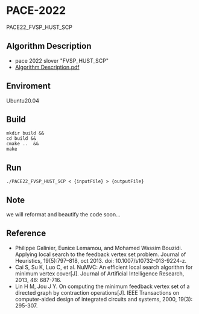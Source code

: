 # PACE-2022
PACE22_FVSP_HUST_SCP

## Algorithm Description
- pace 2022 slover "FVSP_HUST_SCP"
- [Algorithm Description.pdf](https://github.com/)

## Enviroment
Ubuntu20.04

## Build
```shell
mkdir build &&
cd build &&
cmake ..  &&
make 
```

## Run
```shell
./PACE22_FVSP_HUST_SCP < {inputFile} > {outputFile}
```

## Note
we will reformat and beautify the code soon...

## Reference
- Philippe Galinier, Eunice Lemamou, and Mohamed Wassim Bouzidi. Applying local search to the feedback vertex set problem. Journal of Heuristics, 19(5):797–818, oct 2013. doi: 10.1007/s10732-013-9224-z.
- Cai S, Su K, Luo C, et al. NuMVC: An efficient local search algorithm for minimum vertex cover[J]. Journal of Artificial Intelligence Research, 2013, 46: 687-716.
- Lin H M, Jou J Y. On computing the minimum feedback vertex set of a directed graph by contraction operations[J]. IEEE Transactions on computer-aided design of integrated circuits and systems, 2000, 19(3): 295-307.

